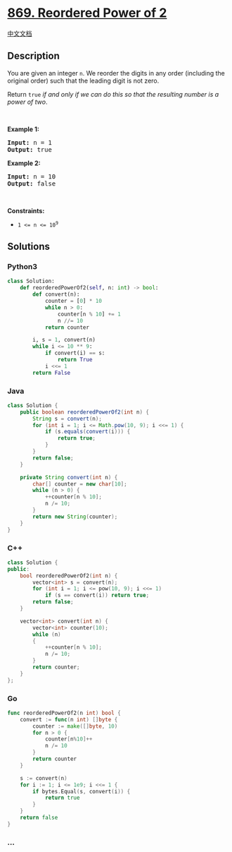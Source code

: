 # [869. Reordered Power of 2](https://leetcode.com/problems/reordered-power-of-2)

[中文文档](/solution/0800-0899/0869.Reordered%20Power%20of%202/README.md)

## Description

<p>You are given an integer <code>n</code>. We reorder the digits in any order (including the original order) such that the leading digit is not zero.</p>

<p>Return <code>true</code> <em>if and only if we can do this so that the resulting number is a power of two</em>.</p>

<p>&nbsp;</p>
<p><strong>Example 1:</strong></p>

<pre>
<strong>Input:</strong> n = 1
<strong>Output:</strong> true
</pre>

<p><strong>Example 2:</strong></p>

<pre>
<strong>Input:</strong> n = 10
<strong>Output:</strong> false
</pre>

<p>&nbsp;</p>
<p><strong>Constraints:</strong></p>

<ul>
	<li><code>1 &lt;= n &lt;= 10<sup>9</sup></code></li>
</ul>

## Solutions

<!-- tabs:start -->

### **Python3**

```python
class Solution:
    def reorderedPowerOf2(self, n: int) -> bool:
        def convert(n):
            counter = [0] * 10
            while n > 0:
                counter[n % 10] += 1
                n //= 10
            return counter

        i, s = 1, convert(n)
        while i <= 10 ** 9:
            if convert(i) == s:
                return True
            i <<= 1
        return False
```

### **Java**

```java
class Solution {
    public boolean reorderedPowerOf2(int n) {
        String s = convert(n);
        for (int i = 1; i <= Math.pow(10, 9); i <<= 1) {
            if (s.equals(convert(i))) {
                return true;
            }
        }
        return false;
    }

    private String convert(int n) {
        char[] counter = new char[10];
        while (n > 0) {
            ++counter[n % 10];
            n /= 10;
        }
        return new String(counter);
    }
}
```

### **C++**

```cpp
class Solution {
public:
    bool reorderedPowerOf2(int n) {
        vector<int> s = convert(n);
        for (int i = 1; i <= pow(10, 9); i <<= 1)
            if (s == convert(i)) return true;
        return false;
    }

    vector<int> convert(int n) {
        vector<int> counter(10);
        while (n)
        {
            ++counter[n % 10];
            n /= 10;
        }
        return counter;
    }
};
```

### **Go**

```go
func reorderedPowerOf2(n int) bool {
	convert := func(n int) []byte {
		counter := make([]byte, 10)
		for n > 0 {
			counter[n%10]++
			n /= 10
		}
		return counter
	}

	s := convert(n)
	for i := 1; i <= 1e9; i <<= 1 {
		if bytes.Equal(s, convert(i)) {
			return true
		}
	}
	return false
}
```

### **...**

```

```

<!-- tabs:end -->
